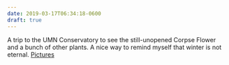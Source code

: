 ```yaml
---
date: 2019-03-17T06:34:18-0600
draft: true
---
```




A trip to the UMN Conservatory to see the still-unopened Corpse Flower and a bunch of other plants. A nice way to remind myself that winter is not eternal. [Pictures](https://flickr.com/photos/87955353@N00/sets/72157704094688692)




